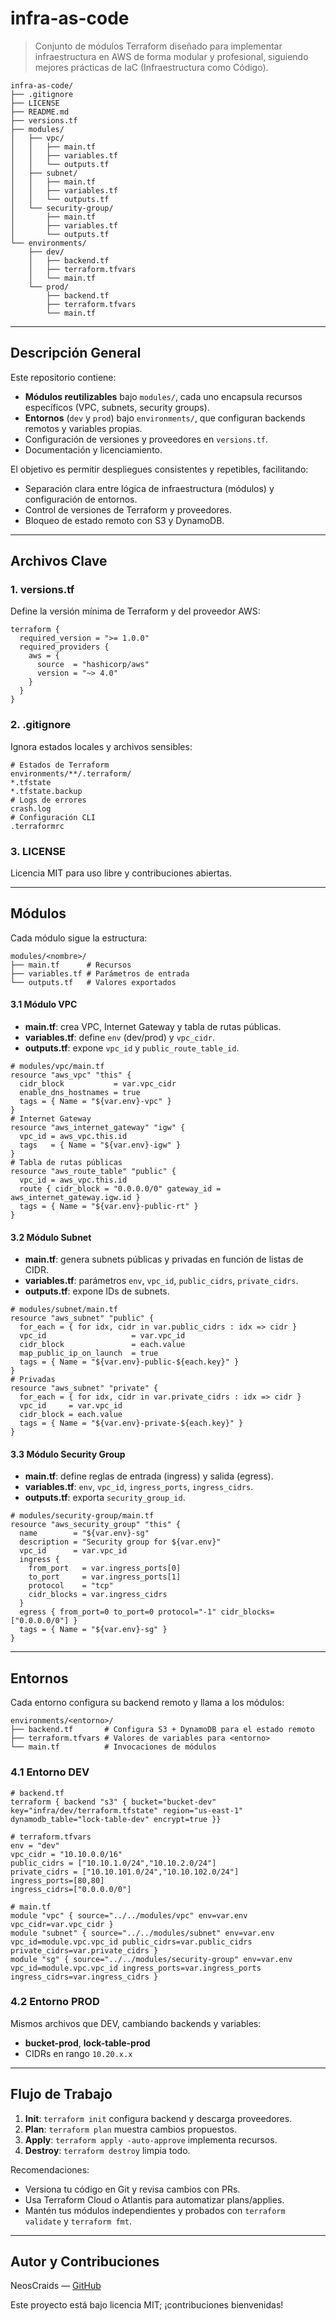 # infra-as-code

> Conjunto de módulos Terraform diseñado para implementar infraestructura en AWS de forma modular y profesional, siguiendo mejores prácticas de IaC (Infraestructura como Código).

```
infra-as-code/
├── .gitignore
├── LICENSE
├── README.md
├── versions.tf
├── modules/
│   ├── vpc/
│   │   ├── main.tf
│   │   ├── variables.tf
│   │   └── outputs.tf
│   ├── subnet/
│   │   ├── main.tf
│   │   ├── variables.tf
│   │   └── outputs.tf
│   └── security-group/
│       ├── main.tf
│       ├── variables.tf
│       └── outputs.tf
└── environments/
    ├── dev/
    │   ├── backend.tf
    │   ├── terraform.tfvars
    │   └── main.tf
    └── prod/
        ├── backend.tf
        ├── terraform.tfvars
        └── main.tf
```

---

## Descripción General
Este repositorio contiene:
- **Módulos reutilizables** bajo `modules/`, cada uno encapsula recursos específicos (VPC, subnets, security groups).
- **Entornos** (`dev` y `prod`) bajo `environments/`, que configuran backends remotos y variables propias.
- Configuración de versiones y proveedores en `versions.tf`.
- Documentación y licenciamiento.

El objetivo es permitir despliegues consistentes y repetibles, facilitando:
- Separación clara entre lógica de infraestructura (módulos) y configuración de entornos.
- Control de versiones de Terraform y proveedores.
- Bloqueo de estado remoto con S3 y DynamoDB.

---

## Archivos Clave

### 1. versions.tf
Define la versión mínima de Terraform y del proveedor AWS:

```hcl
terraform {
  required_version = ">= 1.0.0"
  required_providers {
    aws = {
      source  = "hashicorp/aws"
      version = "~> 4.0"
    }
  }
}
```

### 2. .gitignore
Ignora estados locales y archivos sensibles:

```gitignore
# Estados de Terraform
environments/**/.terraform/
*.tfstate
*.tfstate.backup
# Logs de errores
crash.log
# Configuración CLI
.terraformrc
```  

### 3. LICENSE
Licencia MIT para uso libre y contribuciones abiertas.

---

## Módulos
Cada módulo sigue la estructura:
```
modules/<nombre>/
├── main.tf      # Recursos
├── variables.tf # Parámetros de entrada
└── outputs.tf   # Valores exportados
```

#### 3.1 Módulo VPC
- **main.tf**: crea VPC, Internet Gateway y tabla de rutas públicas.
- **variables.tf**: define `env` (dev/prod) y `vpc_cidr`.
- **outputs.tf**: expone `vpc_id` y `public_route_table_id`.

```hcl
# modules/vpc/main.tf
resource "aws_vpc" "this" {
  cidr_block           = var.vpc_cidr
  enable_dns_hostnames = true
  tags = { Name = "${var.env}-vpc" }
}
# Internet Gateway
resource "aws_internet_gateway" "igw" {
  vpc_id = aws_vpc.this.id
  tags   = { Name = "${var.env}-igw" }
}
# Tabla de rutas públicas
resource "aws_route_table" "public" {
  vpc_id = aws_vpc.this.id
  route { cidr_block = "0.0.0.0/0" gateway_id = aws_internet_gateway.igw.id }
  tags = { Name = "${var.env}-public-rt" }
}
```  

#### 3.2 Módulo Subnet
- **main.tf**: genera subnets públicas y privadas en función de listas de CIDR.
- **variables.tf**: parámetros `env`, `vpc_id`, `public_cidrs`, `private_cidrs`.
- **outputs.tf**: expone IDs de subnets.

```hcl
# modules/subnet/main.tf
resource "aws_subnet" "public" {
  for_each = { for idx, cidr in var.public_cidrs : idx => cidr }
  vpc_id                   = var.vpc_id
  cidr_block               = each.value
  map_public_ip_on_launch  = true
  tags = { Name = "${var.env}-public-${each.key}" }
}
# Privadas
resource "aws_subnet" "private" {
  for_each = { for idx, cidr in var.private_cidrs : idx => cidr }
  vpc_id     = var.vpc_id
  cidr_block = each.value
  tags = { Name = "${var.env}-private-${each.key}" }
}
```  

#### 3.3 Módulo Security Group
- **main.tf**: define reglas de entrada (ingress) y salida (egress).
- **variables.tf**: `env`, `vpc_id`, `ingress_ports`, `ingress_cidrs`.
- **outputs.tf**: exporta `security_group_id`.

```hcl
# modules/security-group/main.tf
resource "aws_security_group" "this" {
  name        = "${var.env}-sg"
  description = "Security group for ${var.env}"
  vpc_id      = var.vpc_id
  ingress {
    from_port   = var.ingress_ports[0]
    to_port     = var.ingress_ports[1]
    protocol    = "tcp"
    cidr_blocks = var.ingress_cidrs
  }
  egress { from_port=0 to_port=0 protocol="-1" cidr_blocks=["0.0.0.0/0"] }
  tags = { Name = "${var.env}-sg" }
}
```  

---

## Entornos
Cada entorno configura su backend remoto y llama a los módulos:
```
environments/<entorno>/
├── backend.tf       # Configura S3 + DynamoDB para el estado remoto
├── terraform.tfvars # Valores de variables para <entorno>
└── main.tf          # Invocaciones de módulos
```

### 4.1 Entorno DEV
```hcl
# backend.tf
terraform { backend "s3" { bucket="bucket-dev" key="infra/dev/terraform.tfstate" region="us-east-1" dynamodb_table="lock-table-dev" encrypt=true }}
```
```hcl
# terraform.tfvars
env = "dev"
vpc_cidr = "10.10.0.0/16"
public_cidrs = ["10.10.1.0/24","10.10.2.0/24"]
private_cidrs = ["10.10.101.0/24","10.10.102.0/24"]
ingress_ports=[80,80]
ingress_cidrs=["0.0.0.0/0"]
```
```hcl
# main.tf
module "vpc" { source="../../modules/vpc" env=var.env vpc_cidr=var.vpc_cidr }
module "subnet" { source="../../modules/subnet" env=var.env vpc_id=module.vpc.vpc_id public_cidrs=var.public_cidrs private_cidrs=var.private_cidrs }
module "sg" { source="../../modules/security-group" env=var.env vpc_id=module.vpc.vpc_id ingress_ports=var.ingress_ports ingress_cidrs=var.ingress_cidrs }
```

### 4.2 Entorno PROD
Mismos archivos que DEV, cambiando backends y variables:
- **bucket-prod**, **lock-table-prod**
- CIDRs en rango `10.20.x.x`

---

## Flujo de Trabajo
1. **Init**: `terraform init` configura backend y descarga proveedores.
2. **Plan**: `terraform plan` muestra cambios propuestos.
3. **Apply**: `terraform apply -auto-approve` implementa recursos.
4. **Destroy**: `terraform destroy` limpia todo.

Recomendaciones:
- Versiona tu código en Git y revisa cambios con PRs.
- Usa Terraform Cloud o Atlantis para automatizar plans/applies.
- Mantén tus módulos independientes y probados con `terraform validate` y `terraform fmt`.

---

## Autor y Contribuciones
NeosCraids — [GitHub](https://github.com/NeoScraids)

Este proyecto está bajo licencia MIT; ¡contribuciones bienvenidas!
